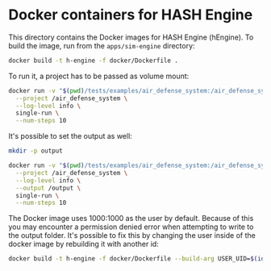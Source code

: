 # Docker containers for HASH Engine

This directory contains the Docker images for HASH Engine (hEngine). To build the image, run from the `apps/sim-engine` directory:

```sh
docker build -t h-engine -f docker/Dockerfile .
```

To run it, a project has to be passed as volume mount:

```sh
docker run -v "$(pwd)/tests/examples/air_defense_system:/air_defense_system:ro" h-engine \
  --project /air_defense_system \
  --log-level info \
  single-run \
  --num-steps 10
```

It's possible to set the output as well:

```sh
mkdir -p output

docker run -v "$(pwd)/tests/examples/air_defense_system:/air_defense_system:ro" -v "$(pwd)/output:/output" h-engine \
  --project /air_defense_system \
  --log-level info \
  --output /output \
  single-run \
  --num-steps 10
```

The Docker image uses 1000:1000 as the user by default. Because of this you may encounter a permission denied error when attempting to write to the output folder. It's possible to fix this by changing the user inside of the docker image by rebuilding it with another id:

```sh
docker build -t h-engine -f docker/Dockerfile --build-arg USER_UID=$(id -u) --build-arg GROUP_UID=$(id -g) .
```

